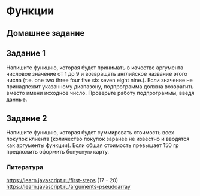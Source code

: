# Функции

## Домашнее задание

## Задание 1

Напишите функцию, которая будет принимать в качестве аргумента числовое значение от 1 до 9 и
возвращать английское название этого числа (т.е. one two three four five six seven eight nine.). Если
значение не принадлежит указанному диапазону, подпрограмма должна возвратить вместо
имени исходное число. Проверьте работу подпрограммы, введя данные.

## Задание 2

Напишите функцию, которая будет суммировать стоимость всех покупок клиента (количество
покупок заранее не известно и вводятся как аргументы функции). Если общая стоимость
превышает 150 гр предложить оформить бонусную карту.

### Литература

<https://learn.javascript.ru/first-steps> (17 - 20)    
<https://learn.javascript.ru/arguments-pseudoarray>